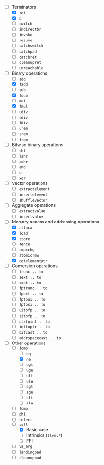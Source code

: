 * [ ] Terminators
  * [X] `ret`
  * [X] `br`
  * [ ] `switch`
  * [ ] `indirectbr`
  * [ ] `invoke`
  * [ ] `resume`
  * [ ] `catchswitch`
  * [ ] `catchpad`
  * [ ] `catchret`
  * [ ] `cleanupret`
  * [ ] `unreachable`
* [ ] Binary operations
  * [ ] `add`
  * [X] `fadd`
  * [ ] `sub`
  * [X] `fsub`
  * [ ] `mul`
  * [X] `fmul`
  * [ ] `udiv`
  * [ ] `sdiv`
  * [ ] `fdiv`
  * [ ] `urem`
  * [ ] `srem`
  * [ ] `frem`
* [ ] Bitwise binary operations
  * [ ] `shl`
  * [ ] `lshr`
  * [ ] `ashr`
  * [ ] `and`
  * [ ] `or`
  * [ ] `xor`
* [ ] Vector operations
  * [ ] `extractelement`
  * [ ] `insertelement`
  * [ ] `shufflevector`
* [ ] Aggregate operations
  * [ ] `extractvalue`
  * [ ] `insertvalue`
* [ ] Memory access and addressing operations
  * [X] `alloca`
  * [X] `load`
  * [X] `store`
  * [ ] `fence`
  * [ ] `cmpxchg`
  * [ ] `atomicrmw`
  * [X] `getelementptr`
* [ ] Conversion operations
  * [ ] `trunc .. to`
  * [ ] `zext .. to`
  * [ ] `sext .. to`
  * [ ] `fptrunc .. to`
  * [ ] `fpext .. to`
  * [ ] `fptoui .. to`
  * [ ] `fptosi .. to`
  * [ ] `uitofp .. to`
  * [ ] `sitofp .. to`
  * [ ] `ptrtoint .. to`
  * [ ] `inttoptr .. to`
  * [ ] `bitcast .. to`
  * [ ] `addrspacecast .. to`
* [ ] Other operations
  * [ ] `icmp`
    * [ ] `eq`
    * [X] `ne`
    * [ ] `ugt`
    * [ ] `uge`
    * [ ] `ult`
    * [ ] `ule`
    * [ ] `sgt`
    * [ ] `sge`
    * [ ] `slt`
    * [ ] `sle`
  * [ ] `fcmp`
  * [ ] `phi`
  * [ ] `select`
  * [ ] `call`
    * [X] Basic case
    * [ ] Intrinsics (`llvm.*`)
    * [ ] FFI
  * [ ] `va_arg`
  * [ ] `landingpad`
  * [ ] `cleanuppad`
